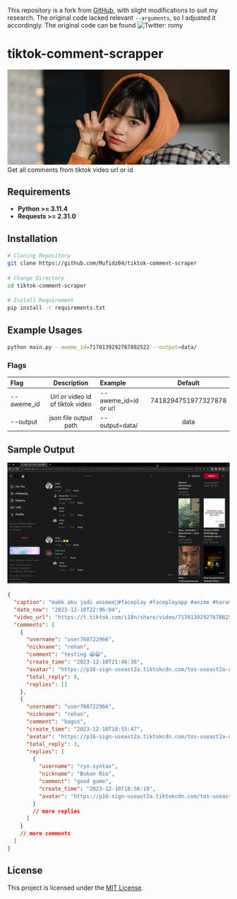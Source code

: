 This repository is a fork from [GitHub](https://github.com/RomySaputraSihananda/tiktok-comment-scrapper), with slight modifications to suit my research. The original code lacked relevant `--arguments`, so I adjusted it accordingly. The original code can be found ![Twitter: romy](https://img.shields.io/twitter/follow/RomySihananda)

# tiktok-comment-scrapper

![](https://raw.githubusercontent.com/RomySaputraSihananda/RomySaputraSihananda/main/images/GA-U-u2bsAApmn9.jpeg)
Get all comments from tiktok video url or id

## Requirements

- **Python >= 3.11.4**
- **Requests >= 2.31.0**

## Installation

```sh
# Cloning Repository
git clone https://github.com/Mufidz04/tiktok-comment-scraper

# Change Directory
cd tiktok-comment-scraper

# Install Requirement
pip install -r requirements.txt
```

## Example Usages

```sh
python main.py --aweme_id=7170139292767882522 --output=data/
```

### Flags

| Flag | Description | Example | Default |
| :------- | :-----------------------------: | :-------------- | :-----------------: |
| --aweme_id | Url or video id of tiktok video | --aweme_id=id or url | 7418294751977327878 |
| --output | json file output path | --output=data/ | data |

## Sample Output

![](https://raw.githubusercontent.com/RomySaputraSihananda/RomySaputraSihananda/main/images/Screenshot_20231211_001804.png)

```json
{
  "caption": "makk aku jadi animee🤩#faceplay #faceplayapp #anime #harem #xysryo ",
  "date_now": "2023-12-10T22:06:04",
  "video_url": "https://t.tiktok.com/i18n/share/video/7170139292767882522/?_d=0&comment_author_id=6838487455625479169&mid=7157599449395496962&preview_pb=0&region=ID&share_comment_id=7310977412674093829&share_item_id=7170139292767882522&sharer_language=en&source=h5_t&u_code=0",
  "comments": [
    {
      "username": "user760722966",
      "nickname": "rehan",
      "comment": "testing 😁😁",
      "create_time": "2023-12-10T21:46:36",
      "avatar": "https://p16-sign-useast2a.tiktokcdn.com/tos-useast2a-avt-0068-giso/f64f2c7df8a16098d3b3c80e958ffc52~c5_100x100.jpg?x-expires=1702306800&x-signature=KhUeuGmPAVij9A8gbgh7wK6rn98%3D",
      "total_reply": 0,
      "replies": []
    },
    {
      "username": "user760722966",
      "nickname": "rehan",
      "comment": "bagus",
      "create_time": "2023-12-10T18:55:47",
      "avatar": "https://p16-sign-useast2a.tiktokcdn.com/tos-useast2a-avt-0068-giso/f64f2c7df8a16098d3b3c80e958ffc52~c5_100x100.jpg?x-expires=1702306800&x-signature=KhUeuGmPAVij9A8gbgh7wK6rn98%3D",
      "total_reply": 3,
      "replies": [
        {
          "username": "ryo.syntax",
          "nickname": "Bukan Rio",
          "comment": "good game",
          "create_time": "2023-12-10T18:56:19",
          "avatar": "https://p16-sign-useast2a.tiktokcdn.com/tos-useast2a-avt-0068-giso/be4a9d0479f29d00cb3d06905ff5a972~c5_100x100.jpg?x-expires=1702306800&x-signature=IvkeSvXmvkmE0hZG5dtgpqcFn3A%3D"
        }
        // more replies
      ]
    }
    // more comments
  ]
}
```

## License

This project is licensed under the [MIT License](LICENSE).
